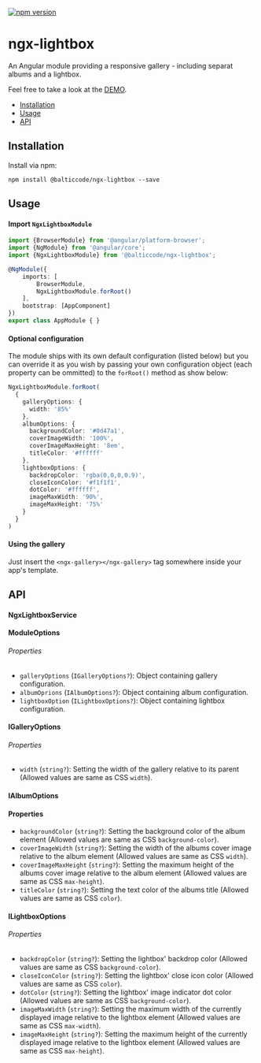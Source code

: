 [![npm version](https://img.shields.io/npm/v/@balticcode/ngx-lightbox.svg)](https://www.npmjs.com/package/@balticcode/ngx-hlightbox)
# ngx-lightbox

An Angular module providing a responsive gallery - including separat albums and a lightbox.

Feel free to take a look at the [DEMO](https://balticcode.github.io/ngx-lightbox/).

* [Installation](#installation)
* [Usage](#usage)
* [API](#api)

## Installation

Install via npm:
```
npm install @balticcode/ngx-lightbox --save
```

## Usage

#### Import `NgxLightboxModule`

```ts
import {BrowserModule} from '@angular/platform-browser';
import {NgModule} from '@angular/core';
import {NgxLightboxModule} from '@balticcode/ngx-lightbox';

@NgModule({
    imports: [
        BrowserModule,
        NgxLightboxModule.forRoot()
    ],
    bootstrap: [AppComponent]
})
export class AppModule { }
```

#### Optional configuration

The module ships with its own default configuration (listed below) but you can override it as you wish by passing your own configuration object (each property can be ommitted) to the `forRoot()` method as show below:
```ts
NgxLightboxModule.forRoot(
  {
    galleryOptions: {
      width: '85%'
    },
    albumOptions: {
      backgroundColor: '#0d47a1',
      coverImageWidth: '100%',
      coverImageMaxHeight: '8em',
      titleColor: '#ffffff'
    },
    lightboxOptions: {
      backdropColor: 'rgba(0,0,0,0.9)',
      closeIconColor: '#f1f1f1',
      dotColor: '#ffffff',
      imageMaxWidth: '90%',
      imageMaxHeight: '75%'
    }
  }
)
```

#### Using the gallery

Just insert the `<ngx-gallery></ngx-gallery>` tag somewhere inside your app's template.

<ngx-gallery></ngx-gallery>

## API

#### NgxLightboxService

#### ModuleOptions

###### Properties

- `galleryOptions` (`IGalleryOptions?`): Object containing gallery configuration.
- `albumOprions` (`IAlbumOptions?`): Object containing album configuration.
- `lightboxOption` (`ILightboxOptions?`): Object containing lightbox configuration.

#### IGalleryOptions

###### Properties

- `width` (`string?`): Setting the width of the gallery relative to its parent (Allowed values are same as CSS `width`).

#### IAlbumOptions

#### Properties

- `backgroundColor` (`string?`): Setting the background color of the album element (Allowed values are same as CSS `background-color`).
- `coverImageWidth` (`string?`): Setting the width of the albums cover image relative to the album element (Allowed values are same as CSS `width`).
- `coverImageMaxHeight` (`string?`): Setting the maximum height of the albums cover image relative to the album element (Allowed values are same as CSS `max-height`).
- `titleColor` (`string?`): Setting the text color of the albums title (Allowed values are same as CSS `color`).

#### ILightboxOptions

###### Properties

- `backdropColor` (`string?`): Setting the lightbox' backdrop color (Allowed values are same as CSS `background-color`).
- `closeIconColor` (`string?`): Setting the lightbox' close icon color (Allowed values are same as CSS `color`).
- `dotColor` (`string?`): Setting the lightbox' image indicator dot color (Allowed values are same as CSS `background-color`).
- `imageMaxWidth` (`string?`): Setting the maximum width of the currently displayed image relative to the lightbox element (Allowed values are same as CSS `max-width`).
- `imageMaxHeight` (`string?`): Setting the maximum height of the currently displayed image relative to the lightbox element (Allowed values are same as CSS `max-height`).
